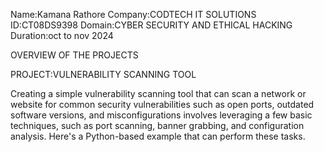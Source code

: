 Name:Kamana Rathore
Company:CODTECH IT SOLUTIONS
ID:CT08DS9398
Domain:CYBER SECURITY AND ETHICAL HACKING
Duration:oct to nov 2024


OVERVIEW OF THE PROJECTS 

PROJECT:VULNERABILITY SCANNING TOOL

Creating a simple vulnerability scanning tool that can scan a network or website for common security vulnerabilities such as open ports, outdated software versions, and misconfigurations involves leveraging a few basic techniques, such as port scanning, banner grabbing, and configuration analysis. Here's a Python-based example that can perform these tasks.


